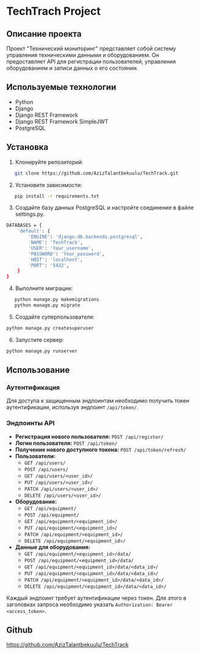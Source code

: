 # TechTrach Project

## Описание проекта
Проект "Технический мониторинг" представляет собой систему управления техническими данными и оборудованием. Он предоставляет API для регистрации пользователей, управления оборудованием и записи данных о его состоянии.

## Используемые технологии
- Python
- Django
- Django REST Framework
- Django REST Framework SimpleJWT
- PostgreSQL

## Установка
1. Клонируйте репозиторий:
```bash
   git clone https://github.com/AzizTalantbekuulu/TechTrack.git
```
2. Установите зависимости:
```bash
   pip install -r requirements.txt
```
3. Создайте базу данных PostgreSQL и настройте соединение в файле settings.py.
```bash
DATABASES = {
    'default': {
        'ENGINE': 'django.db.backends.postgresql',
        'NAME': 'TechTrack',
        'USER': 'Your_username',
        'PASSWORD': 'Your_password',
        'HOST': 'localhost',
        'PORT': '5432',
    }
}
```
4. Выполните миграции:
```bash
   python manage.py makemigrations
   python manage.py migrate
```
5. Создайте суперпользователя:
```bash
python manage.py createsuperuser
```
6. Запустите сервер:
```bash
python manage.py runserver
```
## Использование

### Аутентификация
Для доступа к защищенным эндпоинтам необходимо получить токен аутентификации, используя эндпоинт `/api/token/`.

### Эндпоинты API

- **Регистрация нового пользователя:** `POST /api/register/`
- **Логин пользователя:** `POST /api/token/`
- **Получение нового доступного токена:** `POST /api/token/refresh/`
- **Пользователи:**
  - `GET /api/users/`
  - `POST /api/users/`
  - `GET /api/users/<user_id>/`
  - `PUT /api/users/<user_id>/`
  - `PATCH /api/users/<user_id>/`
  - `DELETE /api/users/<user_id>/`
- **Оборудование:**
  - `GET /api/equipment/`
  - `POST /api/equipment/`
  - `GET /api/equipment/<equipment_id>/`
  - `PUT /api/equipment/<equipment_id>/`
  - `PATCH /api/equipment/<equipment_id>/`
  - `DELETE /api/equipment/<equipment_id>/`
- **Данные для оборудования:**
  - `GET /api/equipment/<equipment_id>/data/`
  - `POST /api/equipment/<equipment_id>/data/`
  - `GET /api/equipment/<equipment_id>/data/<data_id>/`
  - `PUT /api/equipment/<equipment_id>/data/<data_id>/`
  - `PATCH /api/equipment/<equipment_id>/data/<data_id>/`
  - `DELETE /api/equipment/<equipment_id>/data/<data_id>/`

Каждый эндпоинт требует аутентификации через токен. Для этого в заголовках запроса необходимо указать `Authorization: Bearer <access_token>`.

## Github
https://github.com/AzizTalantbekuulu/TechTrack
